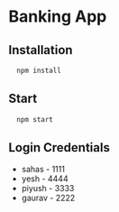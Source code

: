 
# Banking App

## Installation

```bash
  npm install 
```
## Start

```bash
  npm start 
```
    
## Login Credentials
- sahas - 1111 
- yesh - 4444
- piyush - 3333
- gaurav - 2222

